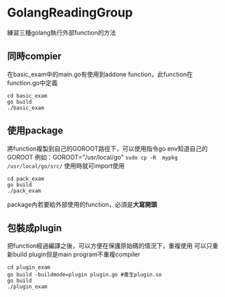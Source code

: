 # GolangReadingGroup

練習三種golang執行外部function的方法

## 同時compier
在basic_exam中的main.go有使用到addone function，此function在function.go中定義

```
cd basic_exam
go build
./basic_exam
```
## 使用package
將function複製到自己的GOROOT路徑下，可以使用指令go env知道自己的GOROOT
例如：GOROOT="/usr/local/go"
`sudo cp -R  mypkg /usr/local/go/src/`
使用時就可import使用

```
cd pack_exam
go build
./pack_exam
```
package內若要給外部使用的function，必須是**大寫開頭**


## 包裝成plugin
把function經過編譯之後，可以方便在保護原始碼的情況下，重複使用
可以只重新build plugin但是main program不重複compiler

```
cd plugin_exam
go build -buildmode=plugin plugin.go #產生plugin.so
go build
./plugin_exam
```